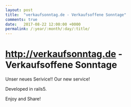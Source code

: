 ```yaml
---
layout: post
title:  "verkaufsonntag.de - Verkaufsoffene Sonntage"
comments: true
date:   2017-08-22 12:00:00 +0000
permalink: /:year/:month/:day/:title/
---
```


# http://verkaufsonntag.de - Verkaufsoffene Sonntage

Unser neues Serivice!! Our new service!

Developed in rails5.

Enjoy and Share!
